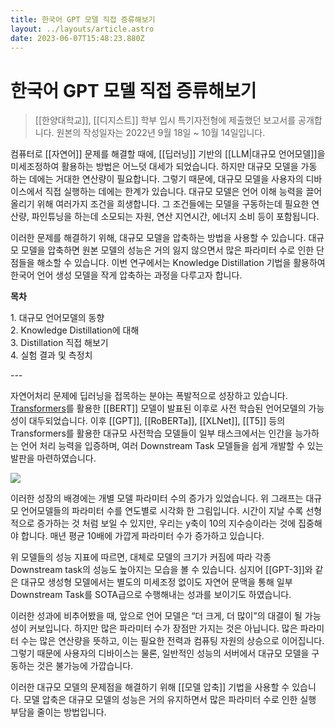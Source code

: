 ```yaml
---
title: 한국어 GPT 모델 직접 증류해보기
layout: ../layouts/article.astro
date: 2023-06-07T15:48:23.880Z
---
```


# 한국어 GPT 모델 직접 증류해보기

> [[한양대학교]], [[디지스트]] 학부 입시 특기자전형에 제출했던 보고서를 공개합니다. 원본의 작성일자는 2022년 9월 18일 \~ 10월 14일입니다.

컴퓨터로 [[자연어]] 문제를 해결할 때에, [[딥러닝]] 기반의 [[LLM|대규모 언어모델]]을 미세조정하여 활용하는 방법은 어느덧 대세가 되었습니다. 하지만 대규모 모델을 가동 하는 데에는 거대한 연산량이 필요합니다. 그렇기 때문에, 대규모 모델을 사용자의 디바이스에서 직접 실행하는 데에는 한계가 있습니다. 대규모 모델은 언어 이해 능력을 끌어올리기 위해 여러가지 조건을 희생합니다. 그 조건들에는 모델을 구동하는데 필요한 연산량, 파인튜닝을 하는데 소모되는 자원, 연산 지연시간, 에너지 소비 등이 포함됩니다.

이러한 문제를 해결하기 위해, 대규모 모델을 압축하는 방법을 사용할 수 있습니다. 대규모 모델을 압축하면 원본 모델의 성능은 거의 잃지 않으면서 많은 파라미터 수로 인한 단점들을 해소할 수 있습니다. 이번 연구에서는 Knowledge Distillation 기법을 활용하여 한국어 언어 생성 모델을 작게 압축하는 과정을 다루고자 합니다.

**목차**

1\. 대규모 언어모델의 동향\
2\. Knowledge Distillation에 대해\
3\. Distillation 직접 해보기\
4\. 실험 결과 및 측정치

\---

자연어처리 문제에 딥러닝을 접목하는 분야는 폭발적으로 성장하고 있습니다. [Transformers](Transformer)를 활용한 [[BERT]] 모델이 발표된 이후로 사전 학습된 언어모델의 가능성이 대두되었습니다. 이후 [[GPT]], [[RoBERTa]], [[XLNet]], [[T5]] 등의 Transformers를 활용한 대규모 사전학습 모델들이 일부 태스크에서는 인간을 능가하는 언어 처리 능력을 입증하며, 여러 Downstream Task 모델들을 쉽게 개발할 수 있는 발판을 마련하였습니다.

![](../images/58308f43-115d-4822-b4ca-6c9882863011.png)

이러한 성장의 배경에는 개별 모델 파라미터 수의 증가가 있었습니다. 위 그래프는 대규모 언어모델들의 파라미터 수를 연도별로 시각화 한 그림입니다. 시간이 지날 수록 선형적으로 증가하는 것 처럼 보일 수 있지만, 우리는 y축이 10의 지수승이라는 것에 집중해야 합니다. 매년 평균 10배에 가깝게 파라미터 수가 증가하고 있습니다.

위 모델들의 성능 지표에 따르면, 대체로 모델의 크기가 커짐에 따라 각종 Downstream task의 성능도 높아지는 모습을 볼 수 있습니다. 심지어 [[GPT-3]]와 같은 대규모 생성형 모델에서는 별도의 미세조정 없이도 자연어 문맥을 통해 일부 Downstream Task를 SOTA급으로 수행해내는 성과를 보이기도 하였습니다.

이러한 성과에 비추어봤을 때, 앞으로 언어 모델은 “더 크게, 더 많이”의 대결이 될 가능성이 커보입니다. 하지만 많은 파라미터 수가 장점만 가지는 것은 아닙니다. 많은 파라미터 수는 많은 연산량을 뜻하고, 이는 필요한 전력과 컴퓨팅 자원의 상승으로 이어집니다. 그렇기 때문에 사용자의 디바이스는 물론, 일반적인 성능의 서버에서 대규모 모델을 구동하는 것은 불가능에 가깝습니다.

이러한 대규모 모델의 문제점을 해결하기 위해 [[모델 압축]] 기법을 사용할 수 있습니다. 모델 압축은 대규모 모델의 성능은 거의 유지하면서 많은 파라미터 수로 인한 실행 부담을 줄이는 방법입니다.
